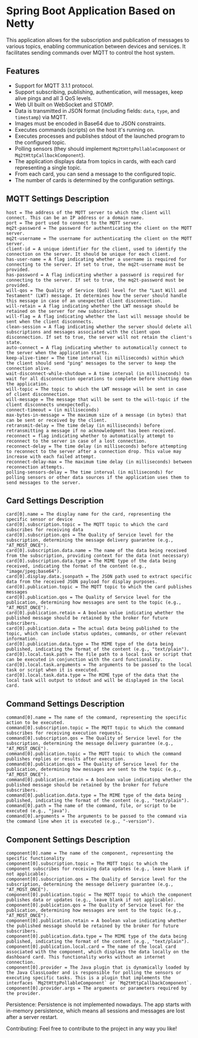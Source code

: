 # Spring Boot Application Based on Netty

This application allows for the subscription and publication of messages to various topics, enabling communication between devices and services. It facilitates sending commands over MQTT to control the host system.

## Features

- Support for MQTT 3.1.1 protocol.
- Support subscribing, publishing, authentication, will messages, keep alive pings and all 3 QoS levels.
- Web UI built on WebSocket and STOMP.
- Data is transmitted in JSON format (including fields: `data`, `type`, and `timestamp`) via MQTT.
- Images must be encoded in Base64 due to JSON constraints.
- Executes commands (scripts) on the host it's running on.
- Executes processes and publishes stdout of the launched program to the configured topic.
- Polling sensors (they should implement `Mq2tHttpPollableComponent` or `Mq2tHttpCallbackComponent`).
- The application displays data from topics in cards, with each card representing a single topic.
- From each card, you can send a message to the configured topic.
- The number of cards is determined by the configuration settings.

## MQTT Settings Description
```properties
host = The address of the MQTT server to which the client will connect. This can be an IP address or a domain name.
port = The port used to connect to the MQTT server.
mq2t-password = The password for authenticating the client on the MQTT server.
mq2t-username = The username for authenticating the client on the MQTT server.
client-id = A unique identifier for the client, used to identify the connection on the server. It should be unique for each client.
has-user-name = A flag indicating whether a username is required for connecting to the server. If set to true, the mq2t-username must be provided.
has-password = A flag indicating whether a password is required for connecting to the server. If set to true, the mq2t-password must be provided.
will-qos = The Quality of Service (QoS) level for the "Last Will and Testament" (LWT) message. It determines how the server should handle this message in case of an unexpected client disconnection.
will-retain = A flag indicating whether the LWT message should be retained on the server for new subscribers.
will-flag = A flag indicating whether the last will message should be sent when the client disconnects.
clean-session = A flag indicating whether the server should delete all subscriptions and messages associated with the client upon disconnection. If set to true, the server will not retain the client's state.
auto-connect = A flag indicating whether to automatically connect to the server when the application starts.
keep-alive-timer = The time interval (in milliseconds) within which the client should send "ping" messages to the server to keep the connection alive.
wait-disconnect-while-shutdown = A time interval (in milliseconds) to wait for all disconnection operations to complete before shutting down the application.
will-topic = The topic to which the LWT message will be sent in case of client disconnection.
will-message = The message that will be sent to the will-topic if the client disconnects unexpectedly.
connect-timeout = (in milliseconds)
max-bytes-in-message = The maximum size of a message (in bytes) that can be sent or received by the client.
retransmit-delay = The time delay (in milliseconds) before retransmitting a message if no acknowledgment has been received.
reconnect = flag indicating whether to automatically attempt to reconnect to the server in case of a lost connection.
reconnect-delay = The time delay (in milliseconds) before attempting to reconnect to the server after a connection drop. This value may increase with each failed attempt.
reconnect-delay-max = The maximum time delay (in milliseconds) between reconnection attempts. 
polling-sensors-delay = The time interval (in milliseconds) for polling sensors or other data sources if the application uses them to send messages to the server.
```

## Card Settings Description

```properties
card[0].name = The display name for the card, representing the specific sensor or device
card[0].subscription.topic = The MQTT topic to which the card subscribes for receiving data
card[0].subscription.qos = The Quality of Service level for the subscription, determining the message delivery guarantee (e.g., "AT_MOST_ONCE").
card[0].subscription.data.name = The name of the data being received from the subscription, providing context for the data (not necessary)
card[0].subscription.data.type = The MIME type of the data being received, indicating the format of the content (e.g., "image/jpeg;base64").
card[0].display.data.jsonpath = The JSON path used to extract specific data from the received JSON payload for display purposes.
card[0].publication.topic = The MQTT topic to which the card publishes messages 
card[0].publication.qos = The Quality of Service level for the publication, determining how messages are sent to the topic (e.g., "AT_MOST_ONCE").
card[0].publication.retain = A boolean value indicating whether the published message should be retained by the broker for future subscribers.
card[0].publication.data = The actual data being published to the topic, which can include status updates, commands, or other relevant information.
card[0].publication.data.type = The MIME type of the data being published, indicating the format of the content (e.g., "text/plain").
card[0].local.task.path = The file path to a local task or script that can be executed in conjunction with the card functionality.
card[0].local.task.arguments = The arguments to be passed to the local task or script when it is executed.
card[0].local.task.data.type = The MIME type of the data that the local task will output to stdout and will be displayed in the local card.
```

## Command Settings Description

```properties
command[0].name = The name of the command, representing the specific action to be executed.
command[0].subscription.topic = The MQTT topic to which the command subscribes for receiving execution requests.
command[0].subscription.qos = The Quality of Service level for the subscription, determining the message delivery guarantee (e.g., "AT_MOST_ONCE").
command[0].publication.topic = The MQTT topic to which the command publishes replies or results after execution.
command[0].publication.qos = The Quality of Service level for the publication, determining how messages are sent to the topic (e.g., "AT_MOST_ONCE").
command[0].publication.retain = A boolean value indicating whether the published message should be retained by the broker for future subscribers.
command[0].publication.data.type = The MIME type of the data being published, indicating the format of the content (e.g., "text/plain").
command[0].path = The name of the command, file, or script to be executed (e.g., "java").
command[0].arguments = The arguments to be passed to the command via the command line when it is executed (e.g., "-version").
```

## Component Settings Description

```properties
component[0].name = The name of the component, representing the specific functionality
component[0].subscription.topic = The MQTT topic to which the component subscribes for receiving data updates (e.g., leave blank if not applicable).
component[0].subscription.qos = The Quality of Service level for the subscription, determining the message delivery guarantee (e.g., "AT_MOST_ONCE").
component[0].publication.topic = The MQTT topic to which the component publishes data or updates (e.g., leave blank if not applicable).
component[0].publication.qos = The Quality of Service level for the publication, determining how messages are sent to the topic (e.g., "AT_MOST_ONCE").
component[0].publication.retain = A boolean value indicating whether the published message should be retained by the broker for future subscribers.
component[0].publication.data.type = The MIME type of the data being published, indicating the format of the content (e.g., "text/plain").
component[0].publication.local.card = The name of the local card associated with the component, which displays the data locally on the dashboard card. This functionality works without an internet connection.
component[0].provider = The Java plugin that is dynamically loaded by the Java ClassLoader and is responsible for polling the sensors or executing specific tasks. This is a plugin that implements the interfaces `Mq2tHttpPollableComponent` or `Mq2tHttpCallbackComponent`.
component[0].provider.args = The arguments or parameters required by the provider.
```

Persistence:
Persistence is not implemented nowadays. The app starts with in-memory persistence, which means all sessions and messages are lost after a server restart.

Contributing:
Feel free to contribute to the project in any way you like!
